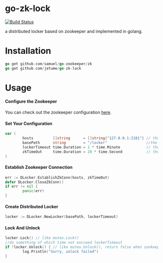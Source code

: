 # go-zk-lock
[![Build Status](https://travis-ci.org/jetume/go-zk-lock.svg)](https://travis-ci.org/jetume/go-zk-lock)

a distributed locker based on zookeeper and implemented in golang.

# Installation
```go
go get github.com/samuel/go-zookeeper/zk
go get github.com/jetume/go-zk-lock
```

# Usage
#### Configure the Zookeeper
You can check out the zookeeper configuration <a href="http://zookeeper.apache.org/doc/r3.4.6/zookeeperStarted.html">here</a>.
#### Set Your Configuration
``` go
var (
        hosts         []string      = []string{"127.0.0.1:2181"} // the zookeeper hosts
        basePath      string        = "/locker"                  //the application znode path
        lockerTimeout time.Duration = 1 * time.Minute            // the maximum time for a locker waiting
        zkTimeOut     time.Duration = 20 * time.Second           // the zk connection timeout
)
```
#### Establish Zookeeper Connection
``` go
err := DLocker.EstablishZkConn(hosts, zkTimeOut)
defer DLocker.CloseZkConn()
if err != nil {
        panic(err)
}
```
#### Create Distributed Locker
``` go
locker := DLocker.NewLocker(basePath, lockerTimeout)
```
#### Lock And Unlock
``` go
locker.Lock() // like mutex.Lock()
//do something of which time not excceed lockerTimeout
if !locker.Unlock() { // like mutex.Unlock(), return false when zookeeper connection error or locker timeout
        log.Println("Sorry, unlock failed")
}
```
